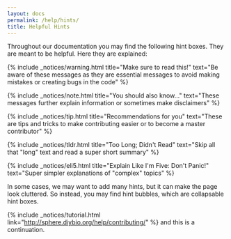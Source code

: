 ```yaml
---
layout: docs
permalink: /help/hints/
title: Helpful Hints
---
```


Throughout our documentation you may find the following hint boxes. They are meant to be helpful. Here they are explained:


{% include _notices/warning.html title="Make sure to read this!" text="Be aware of these messages as they are essential messages to avoid making mistakes or creating bugs in the code" %}

{% include _notices/note.html title="You should also know..." text="These messages further explain information or sometimes make disclaimers" %}

{% include _notices/tip.html title="Recommendations for you" text="These are tips and tricks to make contributing easier or to become a master contributor" %}

{% include _notices/tldr.html title="Too Long; Didn't Read" text="Skip all that &quot;long&quot; text and read a super short summary" %}

{% include _notices/eli5.html title="Explain Like I'm Five: Don't Panic!" text="Super simpler explanations of &quot;complex&quot; topics" %}

In some cases, we may want to add many hints, but it can make the page look cluttered. So instead, you may find hint bubbles, which are collapsable hint boxes.

{% include _notices/tutorial.html link="http://sphere.diybio.org/help/contributing/" %} and this is a continuation.
